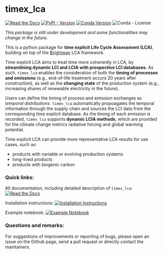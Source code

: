 # timex_lca

[![Read the Docs](https://img.shields.io/readthedocs/timex?label=documentation)](https://timex.readthedocs.io/en/latest/)
[![PyPI - Version](https://img.shields.io/pypi/v/timex-lca?color=%2300549f)](https://pypi.org/project/timex-lca/)
[![Conda Version](https://img.shields.io/conda/v/diepers/timex_lca?label=conda)](https://anaconda.org/diepers/timex_lca)
![Conda - License](https://img.shields.io/conda/l/diepers/timex_lca)

*This package is still under development and some functionalities may change in the future.*

This is a python package for __time explicit Life Cycle Assessment (LCA)__, building on top of the [Brightway](https://docs.brightway.dev/en/latest) LCA framework. 

Time explicit LCA aims to treat time more coherently in LCA, by __streamlining dynamic LCI and LCIA with prospective LCI databases__. As such, `timex_lca` enables the consideration of both the __timing of processes and emissions__ (e.g., end-of-life treatment occurs 20 years after construction), as well as the __changing state__ of the production system (e.g., increasing shares of renewable electricity in the future). 

Users can define the timing of process and emission exchanges as *temporal distributions*. `timex_lca` automatically propoagates the temporal information through the supply chain and sources the LCI data from the corresponding time explicit database. As the timing of each emission is recorded, `timex_lca` supports __dynamic LCIA methods__, which are provided for the climate change metrics radiative forcing and global warming potential. 

Time explicit LCA can provide more representative LCA results for use cases, such as:
- products with variable or evolving production systems
- long-lived products
- products with biogenic carbon

### Quick links:
All documentation, including detailed description of `timex_lca`: [![Read the Docs](https://img.shields.io/readthedocs/timex?label=documentation)](https://timex.readthedocs.io/en/latest/)

Installation instructions: [![Installation Instructions](https://img.shields.io/badge/installation-instructions-blue)](https://timex.readthedocs.io/en/latest/content/installation.html)

Example notebook: [![Example Notebook](https://img.shields.io/badge/example-notebook-green)](https://github.com/TimoDiepers/timex/blob/main/notebooks/example_setac.ipynb)


### Questions and remarks:
For suggestions of improvements or reporting of bugs, please open an issue on the Github page, send a pull request or directly contact the maintainers.

